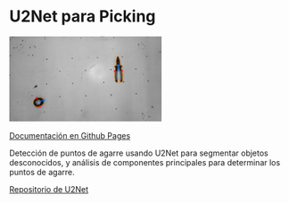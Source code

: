 # U2Net para Picking
<img src="./docs/_static/Picking.png">

[Documentación en Github Pages](https://laboratorio-de-robotica.github.io/Picking-U2Net/)

Detección de puntos de agarre usando U2Net para segmentar objetos desconocidos, y análisis de componentes principales para determinar los puntos de agarre.

[Repositorio de U2Net](https://github.com/xuebinqin/U-2-Net)